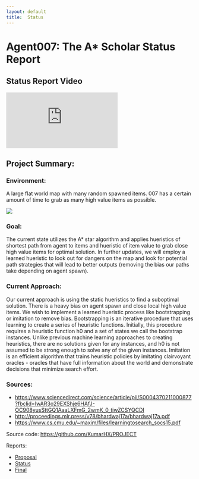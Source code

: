 ```yaml
---
layout: default
title:  Status
---
```



# Agent007: The A* Scholar Status Report

## Status Report Video

<iframe src="https://www.youtube.com/embed/TTUUmLabrpc" frameborder="0" allowfullscreen=""></iframe>

## Project Summary:

### Environment:
A large flat world map with many random spawned items. 007 has a certain amount of time to grab as many high value items as possible. 

<img src="https://i.ytimg.com/vi/CBZR5a8unpc/hqdefault.jpg">

### Goal:
The current state utilizes the A* star algorithm and applies hueristics of shortest path from agent to items and hueristic of item value to grab close high value items for optimal solution. In further updates, we will employ a learned hueristic to look out for dangers on the map and look for potential path strategies that will lead to better outputs (removing the bias our paths take depending on agent spawn).

### Current Approach:
Our current approach is using the static hueristics to find a suboptimal solution. There is a heavy bias on agent spawn and close local high value items. We wish to implement a learned hueristic process like bootstrapping or imitation to remove bias. Bootstrapping is an iterative procedure that uses learning to create a series of heuristic functions. Initially, this procedure requires a heuristic function h0 and a set of states we call the bootstrap instances. Unlike previous machine learning approaches to creating heuristics, there are no solutions given for any instances, and h0 is not assumed to be strong enough to solve any of the given instances. Imitation is an efficient algorithm that trains heuristic policies by imitating clairvoyant oracles - oracles that have full information about the world and demonstrate decisions that minimize search effort.

### Sources:
- https://www.sciencedirect.com/science/article/pii/S0004370211000877?fbclid=IwAR3o29EXShje6HAfJ-OC908yusSttGQ1AaaLXFmG_2wmK_0_tiwZCSYQCDI
- http://proceedings.mlr.press/v78/bhardwaj17a/bhardwaj17a.pdf
- https://www.cs.cmu.edu/~maxim/files/learningtosearch_socs15.pdf



Source code: https://github.com/KumarHX/PROJECT




Reports:

- [Proposal](proposal.html)
- [Status](status.html)
- [Final](final.html)

